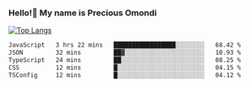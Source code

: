 ### Hello!👋 My name is Precious Omondi 

[![Top Langs](https://github-readme-stats.vercel.app/api/top-langs/?username=Presho99&langs_count=8&theme=dark)](https://github.com/Presho99/github-readme-stats)



<!--START_SECTION:waka-->

```txt
JavaScript   3 hrs 22 mins   █████████████████░░░░░░░░   68.42 %
JSON         32 mins         ██▓░░░░░░░░░░░░░░░░░░░░░░   10.93 %
TypeScript   24 mins         ██░░░░░░░░░░░░░░░░░░░░░░░   08.25 %
CSS          12 mins         █░░░░░░░░░░░░░░░░░░░░░░░░   04.15 %
TSConfig     12 mins         █░░░░░░░░░░░░░░░░░░░░░░░░   04.12 %
```

<!--END_SECTION:waka-->

